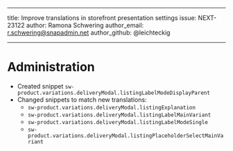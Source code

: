 ---
title: Improve translations in storefront presentation settings
issue: NEXT-23122
author: Ramona Schwering
author_email: r.schwering@snapadmin.net
author_github: @leichteckig
___
# Administration
* Created snippet `sw-product.variations.deliveryModal.listingLabelModeDisplayParent`
* Changed snippets to match new translations:
  * `sw-product.variations.deliveryModal.listingExplanation`
  * `sw-product.variations.deliveryModal.listingLabelMainVariant`
  * `sw-product.variations.deliveryModal.listingLabelModeSingle`
  * `sw-product.variations.deliveryModal.listingPlaceholderSelectMainVariant`
